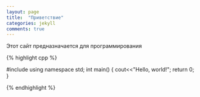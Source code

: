 ```yaml
---
layout: page
title:  "Приветствие"
categories: jekyll
comments: true
---
```

Этот сайт предназначается для программирования

{% highlight cpp %}

#include <iostream>
using namespace std;
int main()
  {
  cout<<"Hello, world!";
  return 0;
  }

{% endhighlight %}

